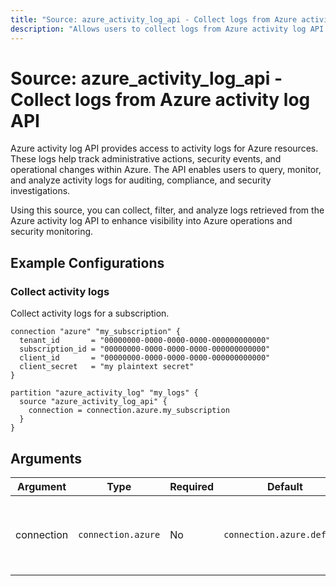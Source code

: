 ```yaml
---
title: "Source: azure_activity_log_api - Collect logs from Azure activity log API"
description: "Allows users to collect logs from Azure activity log API."
---
```


# Source: azure_activity_log_api - Collect logs from Azure activity log API

Azure activity log API provides access to activity logs for Azure resources. These logs help track administrative actions, security events, and operational changes within Azure. The API enables users to query, monitor, and analyze activity logs for auditing, compliance, and security investigations.

Using this source, you can collect, filter, and analyze logs retrieved from the Azure activity log API to enhance visibility into Azure operations and security monitoring.

## Example Configurations

### Collect activity logs

Collect activity logs for a subscription.

```hcl
connection "azure" "my_subscription" {
  tenant_id       = "00000000-0000-0000-0000-000000000000"
  subscription_id = "00000000-0000-0000-0000-000000000000"
  client_id       = "00000000-0000-0000-0000-000000000000"
  client_secret   = "my plaintext secret"
}

partition "azure_activity_log" "my_logs" {
  source "azure_activity_log_api" {
    connection = connection.azure.my_subscription
  }
}
```

## Arguments

| Argument   | Type               | Required | Default                    | Description                                                                                                                 |
|------------|--------------------|----------|----------------------------|-----------------------------------------------------------------------------------------------------------------------------|
| connection | `connection.azure` | No       | `connection.azure.default` | The [Azure connection](https://hub.tailpipe.io/plugins/turbot/azure#connection-credentials) to use to connect to the Azure subscription. |
